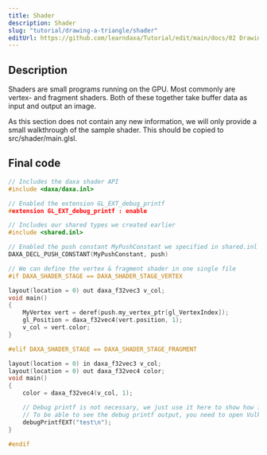 ```yaml
---
title: Shader
description: Shader
slug: "tutorial/drawing-a-triangle/shader"
editUrl: https://github.com/learndaxa/Tutorial/edit/main/docs/02 Drawing a triangle/08_Shader.md
---
```


## Description

Shaders are small programs running on the GPU. Most commonly are vertex- and fragment shaders. Both of these together take buffer data as input and output an image.

As this section does not contain any new information, we will only provide a small walkthrough of the sample shader. This should be copied to src/shader/main.glsl.

## Final code

```cpp
// Includes the daxa shader API
#include <daxa/daxa.inl>

// Enabled the extension GL_EXT_debug_printf
#extension GL_EXT_debug_printf : enable

// Includes our shared types we created earlier
#include <shared.inl>

// Enabled the push constant MyPushConstant we specified in shared.inl
DAXA_DECL_PUSH_CONSTANT(MyPushConstant, push)

// We can define the vertex & fragment shader in one single file
#if DAXA_SHADER_STAGE == DAXA_SHADER_STAGE_VERTEX

layout(location = 0) out daxa_f32vec3 v_col;
void main()
{
    MyVertex vert = deref(push.my_vertex_ptr[gl_VertexIndex]);
    gl_Position = daxa_f32vec4(vert.position, 1);
    v_col = vert.color;
}

#elif DAXA_SHADER_STAGE == DAXA_SHADER_STAGE_FRAGMENT

layout(location = 0) in daxa_f32vec3 v_col;
layout(location = 0) out daxa_f32vec4 color;
void main()
{
    color = daxa_f32vec4(v_col, 1);

    // Debug printf is not necessary, we just use it here to show how it can be used.
    // To be able to see the debug printf output, you need to open Vulkan Configurator and enable it there.
    debugPrintfEXT("test\n");
}

#endif
```
